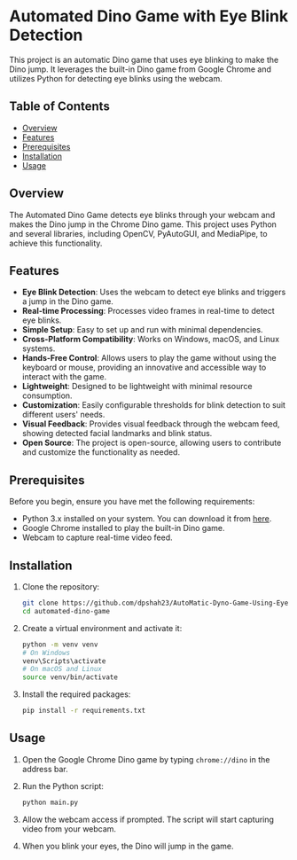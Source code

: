 # Automated Dino Game with Eye Blink Detection

This project is an automatic Dino game that uses eye blinking to make the Dino jump. It leverages the built-in Dino game from Google Chrome and utilizes Python for detecting eye blinks using the webcam.

## Table of Contents

- [Overview](#overview)
- [Features](#features)
- [Prerequisites](#prerequisites)
- [Installation](#installation)
- [Usage](#usage)

## Overview

The Automated Dino Game detects eye blinks through your webcam and makes the Dino jump in the Chrome Dino game. This project uses Python and several libraries, including OpenCV, PyAutoGUI, and MediaPipe, to achieve this functionality.

## Features

- **Eye Blink Detection**: Uses the webcam to detect eye blinks and triggers a jump in the Dino game.
- **Real-time Processing**: Processes video frames in real-time to detect eye blinks.
- **Simple Setup**: Easy to set up and run with minimal dependencies.
- **Cross-Platform Compatibility**: Works on Windows, macOS, and Linux systems.
- **Hands-Free Control**: Allows users to play the game without using the keyboard or mouse, providing an innovative and accessible way to interact with the game.
- **Lightweight**: Designed to be lightweight with minimal resource consumption.
- **Customization**: Easily configurable thresholds for blink detection to suit different users' needs.
- **Visual Feedback**: Provides visual feedback through the webcam feed, showing detected facial landmarks and blink status.
- **Open Source**: The project is open-source, allowing users to contribute and customize the functionality as needed.

## Prerequisites

Before you begin, ensure you have met the following requirements:

- Python 3.x installed on your system. You can download it from [here](https://www.python.org/downloads/).
- Google Chrome installed to play the built-in Dino game.
- Webcam to capture real-time video feed.

## Installation

1. Clone the repository:
   ```sh
   git clone https://github.com/dpshah23/AutoMatic-Dyno-Game-Using-Eye-Blinking.git
   cd automated-dino-game
   ```

2. Create a virtual environment and activate it:
   ```sh
   python -m venv venv
   # On Windows
   venv\Scripts\activate
   # On macOS and Linux
   source venv/bin/activate
   ```

3. Install the required packages:
   ```sh
   pip install -r requirements.txt
   ```

## Usage

1. Open the Google Chrome Dino game by typing `chrome://dino` in the address bar.

2. Run the Python script:
   ```sh
   python main.py
   ```

3. Allow the webcam access if prompted. The script will start capturing video from your webcam.

4. When you blink your eyes, the Dino will jump in the game.

